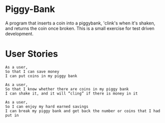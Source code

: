 # Piggy-Bank

A program that inserts a coin into a piggybank, 'clink's when it's shaken, and returns the coin once broken.
This is a small exercise for test driven development.

# User Stories

```
As a user,
So that I can save money
I can put coins in my piggy bank
```
```
As a user,
So that I know whether there are coins in my piggy bank
I can shake it, and it will “cling” if there is money in it
```
```
As a user,
So I can enjoy my hard earned savings
I can break my piggy bank and get back the number or coins that I had put in
```